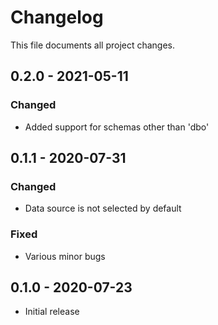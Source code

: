 # Changelog

This file documents all project changes.

## 0.2.0 - 2021-05-11
### Changed
- Added support for schemas other than 'dbo'

## 0.1.1 - 2020-07-31
### Changed
- Data source is not selected by default

### Fixed
- Various minor bugs

## 0.1.0 - 2020-07-23
- Initial release
